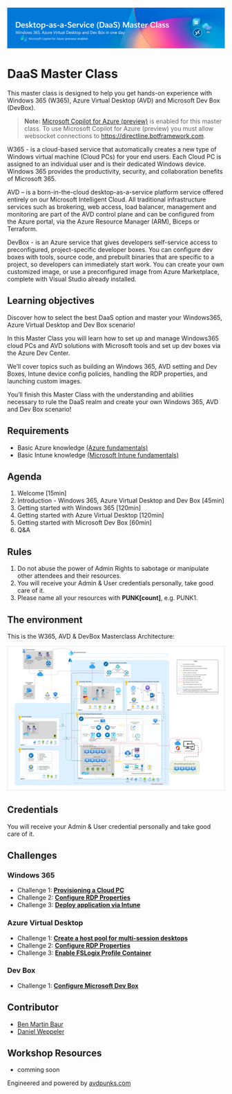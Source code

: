 ![header](Images/header.png)

# DaaS Master Class

This master class is designed to help you get hands-on experience with Windows 365 (W365), Azure Virtual Desktop (AVD) and Microsoft Dev Box (DevBox). 

>**Note:** [Microsoft Copilot for Azure (preview)](https://learn.microsoft.com/en-us/azure/copilot/overview) is enabled for this master class. To use Microsoft Copilot for Azure (preview) you must allow websocket connections to https://directline.botframework.com.
 
W365 - is a cloud-based service that automatically creates a new type of Windows virtual machine (Cloud PCs) for your end users. Each Cloud PC is assigned to an individual user and is their dedicated Windows device. Windows 365 provides the productivity, security, and collaboration benefits of Microsoft 365.

AVD – is a born-in-the-cloud desktop-as-a-service platform service offered entirely on our Microsoft Intelligent Cloud. All traditional infrastructure services such as brokering, web access, load balancer, management and monitoring are part of the AVD control plane and can be configured from the Azure portal, via the Azure Resource Manager (ARM), Biceps or Terraform. 

DevBox - is an Azure service that gives developers self-service access to preconfigured, project-specific developer boxes. You can configure dev boxes with tools, source code, and prebuilt binaries that are specific to a project, so developers can immediately start work. You can create your own customized image, or use a preconfigured image from Azure Marketplace, complete with Visual Studio already installed.
 
## Learning objectives 

Discover how to select the best DaaS option and master your Windows365, Azure Virtual Desktop and Dev Box scenario!

In this Master Class you will learn how to set up and manage Windows365 cloud PCs and AVD solutions with Microsoft tools and set up dev boxes via the Azure Dev Center.

We’ll cover topics such as building an Windows 365, AVD setting and Dev Boxes, Intune device config policies, handling the RDP properties, and launching custom images.

You’ll finish this Master Class with the understanding and abilities necessary to rule the DaaS realm and create your own Windows 365, AVD and Dev Box scenario!

## Requirements

- Basic Azure knowledge [(Azure fundamentals)](https://learn.microsoft.com/en-us/training/paths/azure-fundamentals-describe-azure-architecture-services/)
- Basic Intune knowledge [(Microsoft Intune fundamentals)](https://learn.microsoft.com/en-us/training/paths/endpoint-manager-fundamentals/)


## Agenda

1.	Welcome [15min]
2.	Introduction - Windows 365, Azure Virtual Desktop and Dev Box [45min]
3.	Getting started with Windows 365 [120min]
4.	Getting started with Azure Virtual Desktop [120min]
5.	Getting started with Microsoft Dev Box [60min]
6.	Q&A

## Rules

 1. Do not abuse the power of Admin Rights to sabotage or manipulate other attendees and their resources.
 2. You will receive your Admin & User credentials personally, take good care of it.
 3. Please name all your resources with **PUNK[count]**, e.g. PUNK1. 

## The environment

This is the W365, AVD & DevBox Masterclass Architecture:

![This image shows the Master Class Architecture](Images/DaaS-accelerator-baseline-architecture.png)

## Credentials

You will receive your Admin & User credential personally and take good care of it.

## Challenges

### Windows 365

- Challenge 1: **[Provisioning a Cloud PC](Challenges/01-W365-Provisioning-CPC.md)**
- Challenge 2: **[Configure RDP Properties](Challenges/02-W365-RDP-Properties.md)**
- Challenge 3: **[Deploy application via Intune](Challenges/03-W365-App-Deployment.md)**

### Azure Virtual Desktop

- Challenge 1: **[Create a host pool for multi-session desktops](Challenges/01-AVD-Multi-Session-Hostpool.md)**
- Challenge 2: **[Configure RDP Properties](Challenges/02-AVD-RDP-Properties.md)**
- Challenge 3: **[Enable FSLogix Profile Container](Challenges/03-AVD-FSLogix.md)**

### Dev Box

- Challenge 1: **[Configure Microsoft Dev Box](Challenges/01-DevBox-Configure-Dev-Box.md)**

## Contributor

- [Ben Martin Baur](https://www.linkedin.com/in/ben-martin-baur/)
- [Daniel Weppeler](https://www.linkedin.com/in/daniel-weppeler/)

## Workshop Resources
- comming soon

Engineered and powered by [avdpunks.com](https://avdpunks.com)